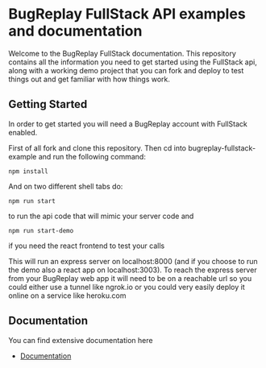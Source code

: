 
# BugReplay FullStack API examples and documentation

Welcome to the BugReplay FullStack documentation. This repository contains all the information you need to get started using the FullStack api, along with a working demo project that you can fork and deploy to test things out and get familiar with how things work.

## Getting Started

In order to get started you will need a BugReplay account with FullStack enabled.

First of all fork and clone this repository. Then cd into bugreplay-fullstack-example and run the following command:

```
npm install
```

And on two different shell tabs do:

```
npm run start
```

to run the api code that will mimic your server code and

```
npm run start-demo
```

if you need the react frontend to test your calls

This will run an express server on localhost:8000 (and if you choose to run the demo also a react app on localhost:3003). To reach the express server from your BugReplay web app it will need to be on a reachable url so you could either use a tunnel like ngrok.io or you could very easily deploy it online on a service like heroku.com

## Documentation

You can find extensive documentation here 

* [Documentation](https://github.com/BugReplay/bugreplay-fullstack-example/wiki/home)

